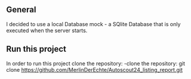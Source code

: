 ## General

I decided to use a local Database mock - a SQlite Database that is only executed when the server starts.

## Run this project

In order to run this project clone the repository: 
-clone the repository: 
 git clone https://github.com/MerlinDerEchte/Autoscout24_listing_report.git
